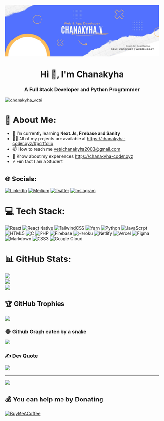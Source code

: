 <img src="banner.jpeg">


<h1 align="center">Hi 👋, I'm Chanakyha</h1>
<h3 align="center">A Full Stack Developer and Python Programmer</h3>

<p align="left"> <a href="https://twitter.com/chanakyha_dev" target="blank"><img src="https://img.shields.io/twitter/follow/chanakyha_vetri?logo=twitter&style=for-the-badge" alt="chanakyha_vetri" /></a> </p>

# 💫 About Me:
- 🌱 I’m currently learning <b>Next.Js, Firebase and Sanity</b>
- 👨‍💻 All of my projects are available at https://chanakyha-coder.xyz/#portfolio
- 📫 How to reach me vetrichanakyha2003@gmail.com
- 📄 Know about my experiences https://chanakyha-coder.xyz
- ⚡ Fun fact I am a Student<br>



## 🌐 Socials:
[![LinkedIn](https://img.shields.io/badge/LinkedIn-%230077B5.svg?logo=linkedin&logoColor=white)](https://linkedin.com/in/chanakyha-vetrichelvan-21025b135/) [![Medium](https://img.shields.io/badge/Medium-12100E?logo=medium&logoColor=white)](https://medium.com/@Vetrichanakyha) [![Twitter](https://img.shields.io/badge/Twitter-%231DA1F2.svg?logo=Twitter&logoColor=white)](https://twitter.com/Chanakyha_Vetri)
[![Instagram](https://img.shields.io/badge/Instagram-%23E4405F.svg?logo=Instagram&logoColor=white)](https://instagram.com/__._chanakyha_.__)

# 💻 Tech Stack:
![React](https://img.shields.io/badge/react-%2320232a.svg?style=plastic&logo=react&logoColor=%2361DAFB) ![React Native](https://img.shields.io/badge/react_native-%2320232a.svg?style=plastic&logo=react&logoColor=%2361DAFB) ![TailwindCSS](https://img.shields.io/badge/tailwindcss-%2338B2AC.svg?style=plastic&logo=tailwind-css&logoColor=white) ![Yarn](https://img.shields.io/badge/yarn-%232C8EBB.svg?style=plastic&logo=yarn&logoColor=white) ![Python](https://img.shields.io/badge/python-3670A0?style=plastic&logo=python&logoColor=ffdd54) ![JavaScript](https://img.shields.io/badge/javascript-%23323330.svg?style=plastic&logo=javascript&logoColor=%23F7DF1E) ![HTML5](https://img.shields.io/badge/html5-%23E34F26.svg?style=plastic&logo=html5&logoColor=white) ![C](https://img.shields.io/badge/c-%2300599C.svg?style=plastic&logo=c&logoColor=white) ![PHP](https://img.shields.io/badge/php-%23777BB4.svg?style=plastic&logo=php&logoColor=white) ![Firebase](https://img.shields.io/badge/firebase-%23039BE5.svg?style=plastic&logo=firebase) ![Heroku](https://img.shields.io/badge/heroku-%23430098.svg?style=plastic&logo=heroku&logoColor=white) ![Netlify](https://img.shields.io/badge/netlify-%23000000.svg?style=plastic&logo=netlify&logoColor=#00C7B7) ![Vercel](https://img.shields.io/badge/vercel-%23000000.svg?style=plastic&logo=vercel&logoColor=white) 	![Figma](https://img.shields.io/badge/figma-%23F24E1E.svg?style=plastic&logo=figma&logoColor=white) ![Markdown](https://img.shields.io/badge/markdown-%23000000.svg?style=plastic&logo=markdown&logoColor=white) ![CSS3](https://img.shields.io/badge/css3-%231572B6.svg?style=plastic&logo=css3&logoColor=white) ![Google Cloud](https://img.shields.io/badge/Google%20Cloud-%234285F4.svg?style=plastic&logo=google-cloud&logoColor=white)
# 📊 GitHub Stats:
![](https://github-readme-stats.vercel.app/api?username=chanakyha&theme=dark&hide_border=true&include_all_commits=false&count_private=false)<br/>
![](https://github-readme-streak-stats.herokuapp.com/?user=chanakyha&theme=dark&hide_border=true)<br/>
![](https://github-readme-stats.vercel.app/api/top-langs/?username=chanakyha&theme=dark&hide_border=true&include_all_commits=false&count_private=false&layout=compact)

## 🏆 GitHub Trophies
![](https://github-profile-trophy.vercel.app/?username=chanakyha&theme=gruvbox&no-frame=false&no-bg=false&margin-w=4)

### 😂 Github Graph eaten by a snake
<img src="https://github.com/chanakyha/chanakyha/blob/output/github-contribution-grid-snake.svg">

### ✍️ Dev Quote
![](https://quotes-github-readme.vercel.app/api?type=horizontal&theme=dark)

---
[![](https://visitcount.itsvg.in/api?id=chanakyha&icon=0&color=0)](https://visitcount.itsvg.in)

  ## 💰 You can help me by Donating
  [![BuyMeACoffee](https://img.shields.io/badge/Buy%20Me%20a%20Coffee-ffdd00?style=for-the-badge&logo=buy-me-a-coffee&logoColor=black)](https://buymeacoffee.com/chanakyha) 

 
  
